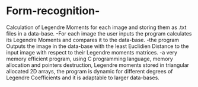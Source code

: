 # Form-recognition-
Calculation of Legendre Moments for each image and storing them as .txt files in a data-base.
-For each image the user inputs the program calculates its Legendre Moments and compares it to the data-base.
-the program Outputs the image in the data-base with the least Euclidien Distance to the input image with respect to their Legendre moments matrices.
-a very memory efficient program, using C programming language, memory allocation and pointers destruction, Legendre moments stored in triangular allocated 2D arrays, the program is dynamic for different degrees of Legendre Coefficients and it is adaptable to larger data-bases.

